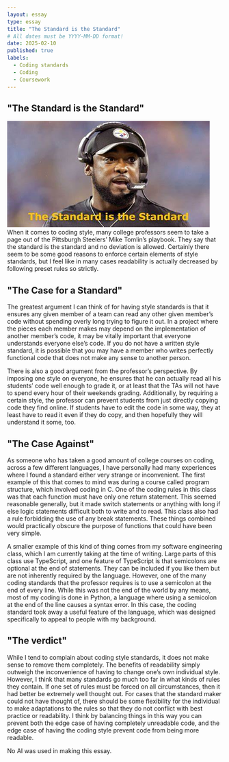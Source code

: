 ```yaml
---
layout: essay
type: essay
title: "The Standard is the Standard"
# All dates must be YYYY-MM-DD format!
date: 2025-02-10
published: true
labels:
  - Coding standards
  - Coding
  - Coursework
---
```

## "The Standard is the Standard"
<img class="img-fluid" src="../img/mikeTomlin.jpg">
When it comes to coding style, many college professors seem to take a page out of the Pittsburgh Steelers’ Mike Tomlin’s playbook. 
They say that the standard is the standard and no deviation is allowed. Certainly there seem to be some good reasons to enforce certain elements of style standards, but I feel like in many cases readability is actually decreased by following preset rules so strictly. 

## "The Case for a Standard"

The greatest argument I can think of for having style standards is that it ensures any given member of a team can read any other given member’s code without spending overly long trying to figure it out. 
In a project where the pieces each member makes may depend on the implementation of another member’s code, it may be vitally important that everyone understands everyone else’s code. 
If you do not have a written style standard, it is possible that you may have a member who writes perfectly functional code that does not make any sense to another person. 

There is also a good argument from the professor’s perspective. 
By imposing one style on everyone, he ensures that he can actually read all his students’ code well enough to grade it, or at least that the TAs will not have to spend every hour of their weekends grading. 
Additionally, by requiring a certain style, the professor can prevent students from just directly copying code they find online. 
If students have to edit the code in some way, they at least have to read it even if they do copy, and then hopefully they will understand it some, too.


## "The Case Against"

As someone who has taken a good amount of college courses on coding, across a few different languages, I have personally had many experiences where I found a standard either very strange or inconvenient. 
The first example of this that comes to mind was during a course called program structure, which involved coding in C. One of the coding rules in this class was that each function must have only one return statement. 
This seemed reasonable generally, but it made switch statements or anything with long if else logic statements difficult both to write and to read. 
This class also had a rule forbidding the use of any break statements. These things combined would practically obscure the purpose of functions that could have been very simple. 

A smaller example of this kind of thing comes from my software engineering class, which I am currently taking at the time of writing.
Large parts of this class use TypeScript, and one feature of TypeScript is that semicolons are optional at the end of statements. 
They can be included if you like them but are not inherently required by the language. 
However, one of the many coding standards that the professor requires is to use a semicolon at the end of every line. 
While this was not the end of the world by any means, most of my coding is done in Python, a language where using a semicolon at the end of the line causes a syntax error. 
In this case, the coding standard took away a useful feature of the language, which was designed specifically to appeal to people with my background. 


## "The verdict"
 
While I tend to complain about coding style standards, it does not make sense to remove them completely. 
The benefits of readability simply outweigh the inconvenience of having to change one’s own individual style. 
However, I think that many standards go much too far in what kinds of rules they contain. 
If one set of rules must be forced on all circumstances, then it had better be extremely well thought out. 
For cases that the standard maker could not have thought of, there should be some flexibility for the individual to make adaptations to the rules so that they do not conflict with best practice or readability. 
I think by balancing things in this way you can prevent both the edge case of having completely unreadable code, and the edge case of having the coding style prevent code from being more readable.  

No AI was used in making this essay.
